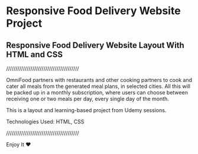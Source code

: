 # Responsive Food Delivery Website Project
<h2> Responsive Food Delivery Website Layout With HTML and CSS</h2>

///////////////////////////////////////

OmniFood partners with restaurants and other cooking partners to cook and cater all meals from the generated meal plans, in selected cities. All this will be packed up in a monthly subscription, where users can choose between receiving one or two meals per day, every single day of the month.

This is a layout and learning-based project from Udemy sessions.

Technologies Used: HTML, CSS 

///////////////////////////////////////

Enjoy It ❤️
